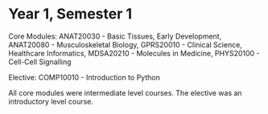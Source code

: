 # Year 1, Semester 1

Core Modules: ANAT20030 - Basic Tissues, Early Development, ANAT20080 - Musculoskeletal Biology, GPRS20010 - Clinical Science, Healthcare Informatics, MDSA20210 - Molecules in Medicine, PHYS20100 - Cell-Cell Signalling

Elective: COMP10010 - Introduction to Python

All core modules were intermediate level courses. The elective was an introductory level course.
